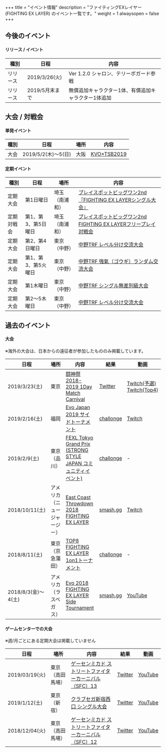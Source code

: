 +++
title = "イベント情報"
description = "ファイティングEXレイヤー (FIGHTING EX LAYER) のイベント一覧です。"
weight = 1
alwaysopen = false
+++

## 今後のイベント

#### リリース / イベント

|種別|日程|内容|
|----|----|----|
|リリース|2019/3/26(火)|Ver 1.2.0 シャロン、テリーボガード参戦|
|リリース|2019/5月末まで|無償追加キャラクター1体、有償追加キャラクター1体追加|

## 大会 / 対戦会

#### 単発イベント

|種別|日程|場所|内容|
|----|----|----|----|
|大会|2019/5/2(木)～5(日)|大阪|[KVO×TSB2019](https://twitter.com/KVOJAPAN/status/1078984198310875136)|

#### 定期イベント

|種別|日程|場所|内容|
|----|----|----|----|
|定期大会|第1日曜日|埼玉（南浦和）|[プレイスポットビッグワン2nd『FIGHTING EX LAYERシングル大会』](https://twitter.com/public_bigone/status/1066253301459509248)|
|定期対戦会|第1、第3、第5日曜日|埼玉（南浦和）|[プレイスポットビッグワン2nd FIGHTING EX LAYERフリープレイ対戦会](https://twitter.com/public_bigone/status/1066253301459509248)|
|定期大会|第2、第4日曜日|東京（中野）|[中野TRF レベル分け交流大会](http://trftrf.com/event.html#Sun)|
|定期大会|第1、第3、第5火曜日|東京（中野）|[中野TRF 強氣（ゴウギ）ランダム交流大会](http://trftrf.com/event.html#Tues)|
|定期大会|第1木曜日|東京（中野）|[中野TRF シングル無差別級大会](http://trftrf.com/event.html#Thurs)|
|定期大会|第2～5木曜日|東京（中野）|[中野TRF レベル分け交流大会](http://trftrf.com/event.html#Thurs)|

## 過去のイベント

#### 大会

※海外の大会は、日本からの遠征者が参加したもののみ掲載しています。

|日程|場所|内容|結果|動画|
|----|----|----|----|----|
|2019/3/23(土)|東京|[闘神祭 2018-2019 1Day Match Carnival](https://www.toushinsai.com/)|[Twitter](https://twitter.com/toushinsai_pr/status/1109354704322990080)|[Twitch(予選)](https://www.twitch.tv/videos/399713826?t=1h59m31s) [Twitch(Top4)](https://www.twitch.tv/videos/399652055?t=6h23m33s)|
|2019/2/16(土)|福岡|[Evo Japan 2019 サイドトーナメント](https://fexl.connpass.com/event/116790/)|[challonge](https://challonge.com/fexl_evoj2019)|[Twitch](https://www.twitch.tv/videos/381421105)|
|2019/2/9(土)|東京（品川）|[FEXL Tokyo Grand Prix (STRONG STYLE JAPAN コミュニティイベント)](https://fexl.connpass.com/event/114752/)|[challonge](https://challonge.com/fexltokyogp1)|-|
|2018/10/11(土)|アメリカ（ニュージャージー）|[East Coast Throwdown 2018 FIGHTING EX LAYER](https://smash.gg/tournament/east-coast-throwdown-2018/events/fighting-ex-layer/overview)|[smash.gg](https://smash.gg/tournament/east-coast-throwdown-2018/events/fighting-ex-layer/brackets/389729)|[Twitch](https://www.twitch.tv/videos/325115446)|
|2018/8/11(土)|東京（京急蒲田）|[TOP8 FIGHTING EX LAYER 1on1トーナメント](http://shinobism.com/tokyo-offline-party-8-fighting-ex-layer)|[challonge](https://challonge.com/TOP8_FEXL_1on1)|-|
|2018/8/3(金)～4(土)|アメリカ（ラスベガス）|[Evo 2018 FIGHTING EX LAYER Side Tournament](https://smash.gg/tournament/evo-2018-fighting-ex-layer-side-tournament/details)|[smash.gg](https://smash.gg/tournament/evo-2018-fighting-ex-layer-side-tournament/events/fighting-ex-layer/brackets/336870)|[YouTube](https://www.youtube.com/watch?v=TUVmO02TFDA)|

#### ゲームセンターでの大会

※週/月ごとにある定期大会は掲載していません

|日程|場所|内容|結果|動画|
|----|----|----|----|----|
|2019/03/19(火)|東京（高田馬場）|[ゲーセンミカド ストリートファイターカーニバル（SFC）13](https://twitter.com/1tame9c/status/1106509231635587072)|[Twitter](https://twitter.com/klein04dec/status/1108002835893870592)|[YouTube](https://www.youtube.com/watch?v=bPXC-vKEmqA)|
|2019/1/12(土)|東京（新宿）|[クラブセガ新宿西口 シングル大会](https://twitter.com/18goSFEX2plus/status/1082175967022346241)|[Twitter](https://twitter.com/BA_shinjuku/status/1084782529775718403)|[YouTube](https://www.youtube.com/watch?v=88Jk9hGw1Ew&feature=youtu.be&a=)|
|2018/12/04(火)|東京（高田馬場）|[ゲーセンミカド ストリートファイターカーニバル（SFC）12](http://sp.ch.nicovideo.jp/mikadogame/blomaga/ar1699549)|[Twitter](https://twitter.com/18goSFEX2plus/status/1069943609456095232)|[YouTube](https://www.youtube.com/watch?v=Q9mmirvJM1Y)|
